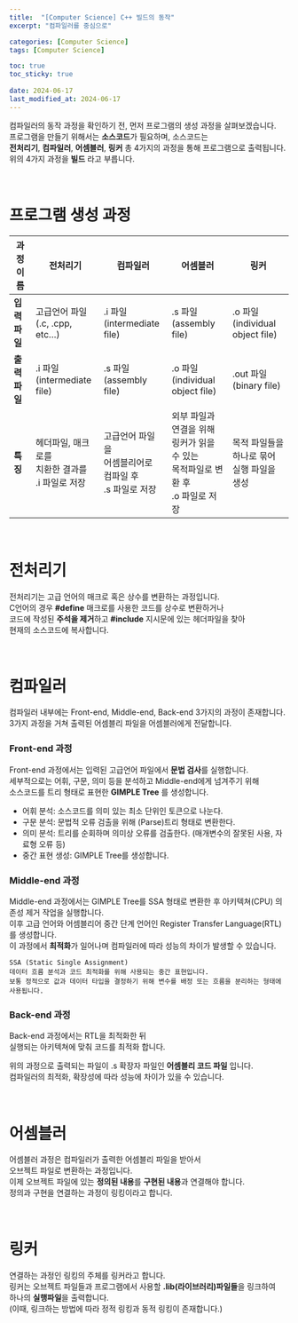 ```yaml
---
title:  "[Computer Science] C++ 빌드의 동작"
excerpt: "컴파일러를 중심으로"

categories: [Computer Science]
tags: [Computer Science]

toc: true
toc_sticky: true
 
date: 2024-06-17
last_modified_at: 2024-06-17
---
```


컴파일러의 동작 과정을 확인하기 전, 먼저 프로그램의 생성 과정을 살펴보겠습니다.  
프로그램을 만들기 위해서는 **소스코드**가 필요하며, 소스코드는  
**전처리기**, **컴파일러**, **어셈블러**, **링커** 총 4가지의 과정을 통해 프로그램으로 출력됩니다.  
위의 4가지 과정을 **빌드** 라고 부릅니다.  

<br/>

# 프로그램 생성 과정

| **과정 이름** | **전처리기** | **컴파일러** | **어셈블러** | **링커** |
| --- | --- | --- | --- | --- |
| **입력 파일** | 고급언어 파일 <br/> (.c, .cpp, etc…) | .i 파일 <br/> (intermediate file) | .s 파일 <br/> (assembly file) | .o 파일 <br/> (individual object file) |
| **출력 파일** | .i 파일 <br/> (intermediate file) | .s 파일 <br/> (assembly file) | .o 파일 <br/> (individual object file) | .out 파일 <br/> (binary file) |
| **특징** | 헤더파일, 매크로를 <br/> 치환한 결과를 <br/> .i 파일로 저장 | 고급언어 파일을 <br/> 어셈블리어로 <br/> 컴파일 후 <br/> .s 파일로 저장 | 외부 파일과 연결을 위해 <br/> 링커가 읽을 수 있는 <br/> 목적파일로 변환 후 <br/> .o 파일로 저장 | 목적 파일들을 <br/> 하나로 묶어 <br/> 실행 파일을 생성 |

<br/>

# 전처리기
전처리기는 고급 언어의 매크로 혹은 상수를 변환하는 과정입니다.  
C언어의 경우 **#define** 매크로를 사용한 코드를 상수로 변환하거나  
코드에 작성된 **주석을 제거**하고 **#include** 지시문에 있는 헤더파일을 찾아  
현재의 소스코드에 복사합니다.  

<br/>

# 컴파일러
컴파일러 내부에는 Front-end, Middle-end, Back-end 3가지의 과정이 존재합니다.  
3가지 과정을 거쳐 출력된 어셈블리 파일을 어셈블러에게 전달합니다.  

### Front-end 과정
Front-end 과정에서는 입력된 고급언어 파일에서 **문법 검사**를 실행합니다.  
세부적으로는 어휘, 구문, 의미 등을 분석하고 Middle-end에게 넘겨주기 위해  
소스코드를 트리 형태로 표현한 **GIMPLE Tree** 를 생성합니다.  
* 어휘 분석: 소스코드를 의미 있는 최소 단위인 토큰으로 나눈다.
* 구문 분석: 문법적 오류 검출을 위해 (Parse)트리 형태로 변환한다.
* 의미 분석: 트리를 순회하며 의미상 오류를 검출한다. (매개변수의 잘못된 사용, 자료형 오류 등)
* 중간 표현 생성: GIMPLE Tree를 생성합니다.

### Middle-end 과정
Middle-end 과정에서는 GIMPLE Tree를 SSA 형태로 변환한 후 아키텍쳐(CPU) 의존성 제거 작업을 실행합니다.  
이후 고급 언어와 어셈블리어 중간 단계 언어인 Register Transfer Language(RTL)를 생성합니다.  
이 과정에서 **최적화**가 일어나며 컴파일러에 따라 성능의 차이가 발생할 수 있습니다.  

```
SSA (Static Single Assignment)
데이터 흐름 분석과 코드 최적화를 위해 사용되는 중간 표현입니다.  
보통 정적으로 값과 데이터 타입을 결정하기 위해 변수를 배정 또는 흐름을 분리하는 형태에 사용됩니다.
```

### Back-end 과정
Back-end 과정에서는 RTL을 최적화한 뒤  
실행되는 아키텍쳐에 맞춰 코드를 최적화 합니다.  

위의 과정으로 출력되는 파일이 .s 확장자 파일인 **어셈블리 코드 파일** 입니다.  
컴파일러의 최적화, 확장성에 따라 성능에 차이가 있을 수 있습니다.  

<br/>

# 어셈블러
어셈블러 과정은 컴파일러가 출력한 어셈블리 파일을 받아서  
오브젝트 파일로 변환하는 과정입니다.  
이제 오브젝트 파일에 있는 **정의된 내용**를 **구현된 내용**과 연결해야 합니다.  
정의과 구현을 연결하는 과정이 링킹이라고 합니다.  

<br/>

# 링커
연결하는 과정인 링킹의 주체를 링커라고 합니다.  
링커는 오브젝트 파일들과 프로그램에서 사용할 **.lib(라이브러리)파일들**을 링크하여  
하나의 **실행파일**을 출력합니다.  
(이때, 링크하는 방법에 따라 정적 링킹과 동적 링킹이 존재합니다.)
